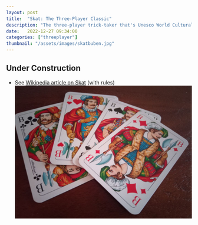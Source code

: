 ```yaml
---
layout: post
title:  "Skat: The Three-Player Classic"
description: "The three-player trick-taker that's Unesco World Cultural Heritage"
date:   2022-12-27 09:34:00
categories: ["threeplayer"]
thumbnail: "/assets/images/skatbuben.jpg"
---
```


## Under Construction
- See [Wikipedia article on Skat](https://en.wikipedia.org/wiki/Skat_(card_game)) (with rules)
![](/assets/images/skatbuben.jpg)